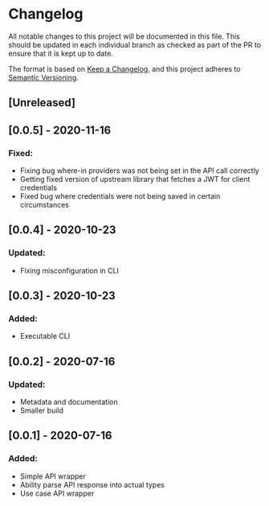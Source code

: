 # Changelog

All notable changes to this project will be documented in this file. This should be updated in each individual branch as checked as part of the PR to ensure that it is kept up to date.

The format is based on [Keep a Changelog](https://keepachangelog.com/en/1.0.0/),
and this project adheres to [Semantic Versioning](https://semver.org/spec/v2.0.0.html).

## [Unreleased]
## [0.0.5] - 2020-11-16
### Fixed: 
- Fixing bug where-in providers was not being set in the API call correctly
- Getting fixed version of upstream library that fetches a JWT for client credentials
- Fixed bug where credentials were not being saved in certain circumstances

## [0.0.4] - 2020-10-23
### Updated:
- Fixing misconfiguration in CLI

## [0.0.3] - 2020-10-23
### Added:
- Executable CLI

## [0.0.2] - 2020-07-16
### Updated:
- Metadata and documentation
- Smaller build

## [0.0.1] - 2020-07-16
### Added:
- Simple API wrapper
- Ability parse API response into actual types
- Use case API wrapper